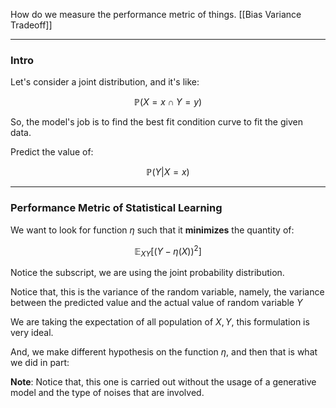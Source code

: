 How do we measure the performance metric of things. 
[[Bias Variance Tradeoff]]

---
### **Intro**

Let's consider a joint distribution, and it's like: 

$$
\mathbb{P}\left(X = x \cap Y = y\right)
$$

So, the model's job is to find the best fit condition curve to fit the given data. 

Predict the value of:

$$
\mathbb{P}\left(Y|X = x\right)
$$

---
### **Performance Metric of Statistical Learning**

We want to look for function $\eta$ such that it **minimizes** the quantity of: 

$$
\mathbb{E}_{XY}\left[
        (Y - \eta(X))^2
    \right]
$$

Notice the subscript, we are using the joint probability distribution. 

Notice that, this is the variance of the random variable, namely, the variance between the predicted value and the actual value of random variable $Y$

We are taking the expectation of all population of $X, Y$, this formulation is very ideal. 

And, we make different hypothesis on the function $\eta$, and then that is what we did in part: 

**Note**: Notice that, this one is carried out without the usage of a generative model and the type of noises that are involved.

